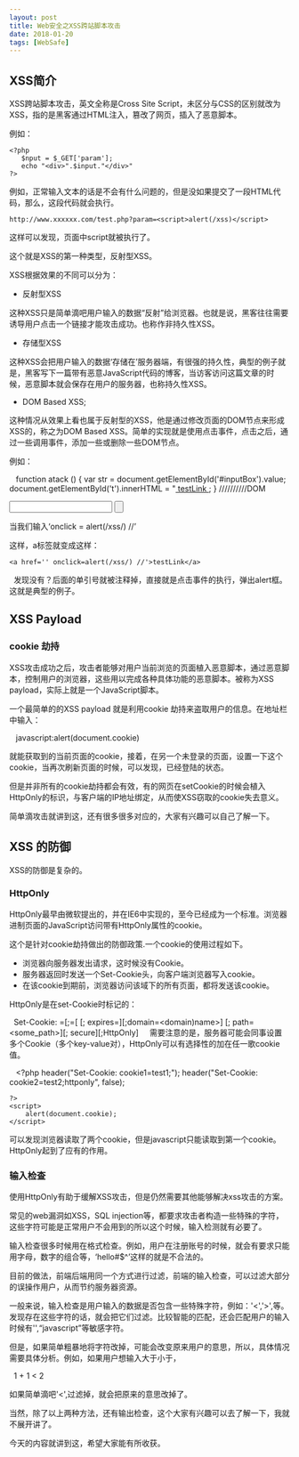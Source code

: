 ```yaml
---
layout: post
title: Web安全之XSS跨站脚本攻击
date: 2018-01-20
tags: [WebSafe]
---
```


## XSS简介

XSS跨站脚本攻击，英文全称是Cross Site Script，未区分与CSS的区别就改为XSS，指的是黑客通过HTML注入，篡改了网页，插入了恶意脚本。

例如：

    <?php
       $nput = $_GET['param'];
       echo "<div>".$input."</div>"
    ?>
   
例如，正常输入文本的话是不会有什么问题的，但是没如果提交了一段HTML代码，那么，这段代码就会执行。
  
    http://www.xxxxxx.com/test.php?param=<script>alert(/xss)</script>
 
这样可以发现，页面中script就被执行了。

这个就是XSS的第一种类型，反射型XSS。

XSS根据效果的不同可以分为：

- 反射型XSS

这种XSS只是简单滴吧用户输入的数据“反射”给浏览器。也就是说，黑客往往需要诱导用户点击一个链接才能攻击成功。也称作非持久性XSS。

- 存储型XSS

这种XSS会把用户输入的数据‘存储在’服务器端，有很强的持久性，典型的例子就是，黑客写下一篇带有恶意JavaScript代码的博客，当访客访问这篇文章的时候，恶意脚本就会保存在用户的服务器，也称持久性XSS。

- DOM Based XSS;

这种情况从效果上看也属于反射型的XSS，他是通过修改页面的DOM节点来形成XSS的，称之为DOM Based XSS。简单的实现就是使用点击事件，点击之后，通过一些调用事件，添加一些或删除一些DOM节点。

例如：

    function atack () {
        var str = document.getElementById('#inputBox').value;
        document.getElementById('t').innerHTML = "<a href=' " + str + " '> testLink </a>;
    }
    //////////DOM
    <div id="t"></div>
    <input type='text' id="text" value=""/>
    <input type="button" id="s" onclick="test()"/>

当我们输入‘onclick = alert(/xss/) //’

这样，a标签就变成这样：

    <a href='' onclick=alert(/xss/) //'>testLink</a>
   
   
发现没有？后面的单引号就被注释掉，直接就是点击事件的执行，弹出alert框。这就是典型的例子。

## XSS Payload

### cookie 劫持

XSS攻击成功之后，攻击者能够对用户当前浏览的页面植入恶意脚本，通过恶意脚本，控制用户的浏览器，这些用以完成各种具体功能的恶意脚本。被称为XSS payload，实际上就是一个JavaScript脚本。

一个最简单的的XSS payload 就是利用cookie 劫持来盗取用户的信息。在地址栏中输入：

    javascript:alert(document.cookie)

就能获取到的当前页面的cookie，接着，在另一个未登录的页面，设置一下这个cookie，当再次刷新页面的时候，可以发现，已经登陆的状态。

但是并非所有的cookie劫持都会有效，有的网页在setCookie的时候会植入HttpOnly的标识，与客户端的IP地址绑定，从而使XSS窃取的cookie失去意义。

简单滴攻击就讲到这，还有很多很多对应的，大家有兴趣可以自己了解一下。

## XSS 的防御

XSS的防御是复杂的。

### HttpOnly

HttpOnly最早由微软提出的，并在IE6中实现的，至今已经成为一个标准。浏览器进制页面的JavaScript访问带有HttpOnly属性的cookie。

这个是针对cookie劫持做出的防御政策.一个cookie的使用过程如下。

- 浏览器向服务器发出请求，这时候没有Cookie。
- 服务器返回时发送一个Set-Cookie头，向客户端浏览器写入cookie。
- 在该cookie到期前，浏览器访问该域下的所有页面，都将发送该cookie。

HttpOnly是在set-Cookie时标记的：

    Set-Cookie: <name>=<value>[;<Max-Age>=<age>[
    [; expires=<data>][;domain=<domain)name>]
    [; path=<some_path>][; secure][;HttpOnly]
    
需要注意的是，服务器可能会同事设置多个Cookie（多个key-value对），HttpOnly可以有选择性的加在任一歌cookie值。

    <?php
        header("Set-Cookie: cookie1=test1;");
        header("Set-Cookie: cookie2=test2;httponly", false);
        
    ?>
    <script>
        alert(document.cookie);
    </script>

可以发现浏览器读取了两个cookie，但是javascript只能读取到第一个cookie。HttpOnly起到了应有的作用。

### 输入检查

使用HttpOnly有助于缓解XSS攻击，但是仍然需要其他能够解决xss攻击的方案。

常见的web漏洞如XSS，SQL injection等，都要求攻击者构造一些特殊的字符，这些字符可能是正常用户不会用到的所以这个时候，输入检测就有必要了。

输入检查很多时候用在格式检查。例如，用户在注册账号的时候，就会有要求只能用字母，数字的组合等，‘hello#$^’这样的就是不合法的。

目前的做法，前端后端用同一个方式进行过滤，前端的输入检查，可以过滤大部分的误操作用户，从而节约服务器资源。

一般来说，输入检查是用户输入的数据是否包含一些特殊字符，例如：'<','>',等。发现存在这些字符的话，就会把它们过滤。比较智能的匹配，还会匹配用户的输入时候有'<scrip>',“javascript”等敏感字符。

但是，如果简单粗暴地将字符改掉，可能会改变原来用户的意思，所以，具体情况需要具体分析。例如，如果用户想输入大于小于，

    1 + 1 < 2

如果简单滴吧'<',过滤掉，就会把原来的意思改掉了。

当然，除了以上两种方法，还有输出检查，这个大家有兴趣可以去了解一下，我就不展开讲了。

今天的内容就讲到这，希望大家能有所收获。







































